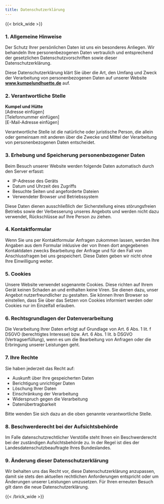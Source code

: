 ```yaml
---
title: Datenschutzerklärung
---
```


{{< brick_wide >}}


### 1. Allgemeine Hinweise

Der Schutz Ihrer persönlichen Daten ist uns ein besonderes Anliegen. Wir behandeln Ihre personenbezogenen Daten vertraulich und entsprechend der gesetzlichen Datenschutzvorschriften sowie dieser Datenschutzerklärung.

Diese Datenschutzerklärung klärt Sie über die Art, den Umfang und Zweck der Verarbeitung von personenbezogenen Daten auf unserer Website **www.kumpelundhuette.de** auf.

### 2. Verantwortliche Stelle

**Kumpel und Hütte**  
[Adresse einfügen]  
[Telefonnummer einfügen]  
[E-Mail-Adresse einfügen]

Verantwortliche Stelle ist die natürliche oder juristische Person, die allein oder gemeinsam mit anderen über die Zwecke und Mittel der Verarbeitung von personenbezogenen Daten entscheidet.

### 3. Erhebung und Speicherung personenbezogener Daten

Beim Besuch unserer Website werden folgende Daten automatisch durch den Server erfasst:

- IP-Adresse des Geräts  
- Datum und Uhrzeit des Zugriffs  
- Besuchte Seiten und angeforderte Dateien  
- Verwendeter Browser und Betriebssystem  

Diese Daten dienen ausschließlich der Sicherstellung eines störungsfreien Betriebs sowie der Verbesserung unseres Angebots und werden nicht dazu verwendet, Rückschlüsse auf Ihre Person zu ziehen.

### 4. Kontaktformular

Wenn Sie uns per Kontaktformular Anfragen zukommen lassen, werden Ihre Angaben aus dem Formular inklusive der von Ihnen dort angegebenen Kontaktdaten zwecks Bearbeitung der Anfrage und für den Fall von Anschlussfragen bei uns gespeichert. Diese Daten geben wir nicht ohne Ihre Einwilligung weiter.

### 5. Cookies

Unsere Website verwendet sogenannte Cookies. Diese richten auf Ihrem Gerät keinen Schaden an und enthalten keine Viren. Sie dienen dazu, unser Angebot nutzerfreundlicher zu gestalten. Sie können Ihren Browser so einstellen, dass Sie über das Setzen von Cookies informiert werden oder Cookies nur im Einzelfall erlauben.

### 6. Rechtsgrundlagen der Datenverarbeitung

Die Verarbeitung Ihrer Daten erfolgt auf Grundlage von Art. 6 Abs. 1 lit. f DSGVO (berechtigtes Interesse) bzw. Art. 6 Abs. 1 lit. b DSGVO (Vertragserfüllung), wenn es um die Bearbeitung von Anfragen oder die Erbringung unserer Leistungen geht.

### 7. Ihre Rechte

Sie haben jederzeit das Recht auf:

- Auskunft über Ihre gespeicherten Daten  
- Berichtigung unrichtiger Daten  
- Löschung Ihrer Daten  
- Einschränkung der Verarbeitung  
- Widerspruch gegen die Verarbeitung  
- Datenübertragbarkeit  

Bitte wenden Sie sich dazu an die oben genannte verantwortliche Stelle.

### 8. Beschwerderecht bei der Aufsichtsbehörde

Im Falle datenschutzrechtlicher Verstöße steht Ihnen ein Beschwerderecht bei der zuständigen Aufsichtsbehörde zu. In der Regel ist dies der Landesdatenschutzbeauftragte Ihres Bundeslandes.

### 9. Änderung dieser Datenschutzerklärung

Wir behalten uns das Recht vor, diese Datenschutzerklärung anzupassen, damit sie stets den aktuellen rechtlichen Anforderungen entspricht oder um Änderungen unserer Leistungen umzusetzen. Für Ihren erneuten Besuch gilt dann die neue Datenschutzerklärung.

{{< /brick_wide >}}

